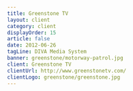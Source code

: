 ```yaml
---
title: Greenstone TV
layout: client
category: client
displayOrder: 15
article: false
date: 2012-06-26
tagLine: DIVA Media System
banner: greenstone/motorway-patrol.jpg
client: Greenstone TV
clientUrl: http://www.greenstonetv.com/
clientLogo: greenstone/greenstone.jpg
---
```

